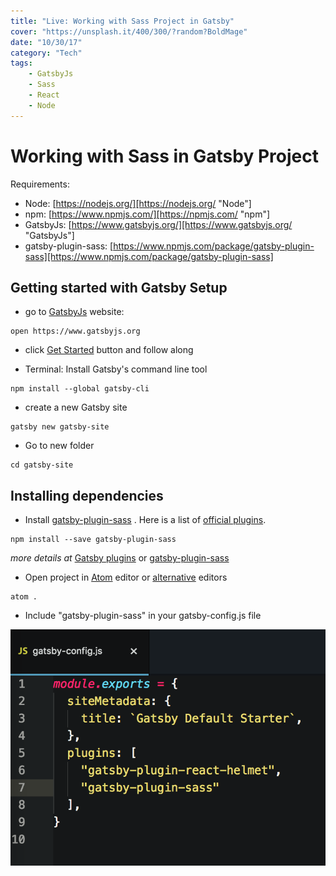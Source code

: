 ```yaml
---
title: "Live: Working with Sass Project in Gatsby"
cover: "https://unsplash.it/400/300/?random?BoldMage"
date: "10/30/17"
category: "Tech"
tags:
    - GatsbyJs
    - Sass
    - React
    - Node
---
```

# Working with Sass in Gatsby Project

Requirements:
- Node: [https://nodejs.org/][https://nodejs.org/ "Node"]
- npm: [https://www.npmjs.com/][https://npmjs.com/ "npm"]
- GatsbyJs: [https://www.gatsbyjs.org/][https://www.gatsbyjs.org/ "GatsbyJs"]
- gatsby-plugin-sass: [https://www.npmjs.com/package/gatsby-plugin-sass][https://www.npmjs.com/package/gatsby-plugin-sass]

## Getting started with Gatsby Setup

- go to [GatsbyJs][] website:
```
open https://www.gatsbyjs.org
```

- click [Get Started][] button and follow along

- Terminal: Install Gatsby's command line tool
```
npm install --global gatsby-cli
```

- create a new Gatsby site
```
gatsby new gatsby-site
```
- Go to new folder
```
cd gatsby-site
```

## Installing dependencies

- Install [gatsby-plugin-sass][] . Here is a list of [official plugins][].
```
npm install --save gatsby-plugin-sass
```
*more details at* [Gatsby plugins][] or [gatsby-plugin-sass][]

- Open project in [Atom][] editor or [alternative][] editors
```
atom .
```

- Include "gatsby-plugin-sass" in your gatsby-config.js file

![sample gatsby-config](./gatsby-plugin-sass.png)


[Node]: https://nodejs.org/
[npm]: https://www.npmjs.com/
[GatsbyJs]: https://www.gatsbyjs.org/
[Get Started]: https://www.gatsbyjs.org/docs/
[gatsby-plugin-sass]: https://www.gatsbyjs.org/packages/gatsby-plugin-sass/
[Gatsby plugins]: https://www.gatsbyjs.org/docs/plugins/
[official plugins]: https://www.gatsbyjs.org/docs/plugins/#official-plugins
[Atom]: https://atom.io/
[alternative]: https://alternativeto.net/software/atom/
